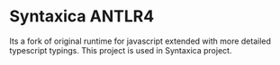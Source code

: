 # Syntaxica ANTLR4

Its a fork of original runtime for javascript extended with more detailed typescript typings. This project is used in Syntaxica project.
